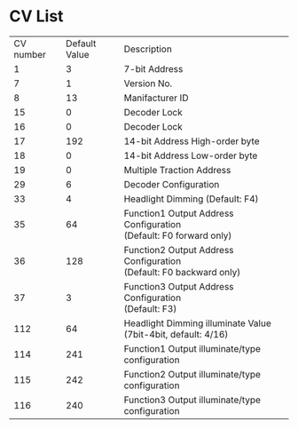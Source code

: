 # CV List

<table>
  <tr>
    <td>CV number</td>
    <td>Default Value</td>
    <td>Description</td>
  </tr>
  <tr>
    <td>1</td>
    <td>3</td>
    <td>7-bit Address</td>
  </tr>
  <tr>
    <td>7</td>
    <td>1</td>
    <td>Version No.</td>
  </tr>
  <tr>
    <td>8</td>
    <td>13</td>
    <td>Manifacturer ID</td>
  </tr>
  <tr>
    <td>15</td>
    <td>0</td>
    <td>Decoder Lock</td>
  </tr>
  <tr>
    <td>16</td>
    <td>0</td>
    <td>Decoder Lock</td>
  </tr>
  <tr>
    <td>17</td>
    <td>192</td>
    <td>14-bit Address High-order byte</td>
  </tr>
  <tr>
    <td>18</td>
    <td>0</td>
    <td>14-bit Address Low-order byte</td>
  </tr>
  <tr>
    <td>19</td>
    <td>0</td>
    <td>Multiple Traction Address </td>
  </tr>
  <tr>
    <td>29</td>
    <td>6</td>
    <td>Decoder Configuration</td>
  </tr>
  <tr>
    <td>33</td>
    <td>4</td>
    <td>Headlight Dimming (Default: F4)</td>
  </tr>
  <tr>
    <td>35</td>
    <td>64</td>
    <td>Function1 Output Address Configuration
    <br />(Default: F0 forward only)</td>
  </tr>
  <tr>
    <td>36</td>
    <td>128</td>
    <td>Function2 Output Address Configuration
    <br />(Default: F0 backward only)</td>
  </tr>
  <tr>
    <td>37</td>
    <td>3</td>
    <td>Function3 Output Address Configuration
    <br />(Default: F3)</td>
  </tr>
  <tr>
    <td>112</td>
    <td>64</td>
    <td>Headlight Dimming illuminate Value
    <br />(7bit-4bit, default: 4/16)</td>
  </tr>
  <tr>
    <td>114</td>
    <td>241</td>
    <td>Function1 Output illuminate/type configuration</td>
  </tr>
  <tr>
    <td>115</td>
    <td>242</td>
    <td>Function2 Output illuminate/type configuration</td>
  </tr>
  <tr>
    <td>116</td>
    <td>240</td>
    <td>Function3 Output illuminate/type configuration</td>
  </tr>
</table>